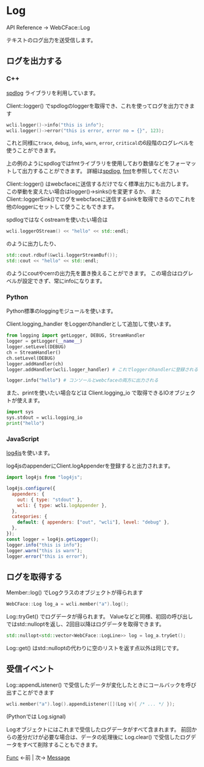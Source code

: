 # Log

API Reference → WebCFace::Log

テキストのログ出力を送受信します。

## ログを出力する

### C++
[spdlog](https://github.com/gabime/spdlog) ライブラリを利用しています。

Client::logger() でspdlogのloggerを取得でき、これを使ってログを出力できます
```cpp
wcli.logger()->info("this is info");
wcli.logger()->error("this is error, error no = {}", 123);
```
これと同様に`trace`, `debug`, `info`, `warn`, `error`, `critical`の6段階のログレベルを使うことができます。

上の例のようにspdlogではfmtライブラリを使用しており数値などをフォーマットして出力することができます。
詳細は[spdlog](https://github.com/gabime/spdlog), [fmt](https://github.com/fmtlib/fmt)を参照してください

Client::logger() はwebcfaceに送信するだけでなく標準出力にも出力します。
この挙動を変えたい場合はlogger()->sinks()を変更するか、
またClient::loggerSink()でログをwebcfaceに送信するsinkを取得できるのでこれを他のloggerにセットして使うこともできます。

spdlogではなくostreamを使いたい場合は
```cpp
wcli.loggerOStream() << "hello" << std::endl;
```
のように出力したり、
```cpp
std::cout.rdbuf(&wcli.loggerStreamBuf());
std::cout << "hello" << std::endl;
```
のようにcoutやcerrの出力先を置き換えることができます。
この場合はログレベルが設定できず、常にinfoになります。

### Python
Python標準のloggingモジュールを使います。

Client.logging_handler をLoggerのhandlerとして追加して使います。
```py
from logging import getLogger, DEBUG, StreamHandler
logger = getLogger(__name__)
logger.setLevel(DEBUG)
ch = StreamHandler()
ch.setLevel(DEBUG)
logger.addHandler(ch)
logger.addHandler(wcli.logger_handler) # これでloggerのhandlerに登録される

logger.info("hello") # コンソールとwebcfaceの両方に出力される
```

また、printを使いたい場合などは Client.logging_io で取得できるIOオブジェクトが使えます。
```py
import sys
sys.stdout = wcli.logging_io
print("hello")
```
### JavaScript
[log4js](https://www.npmjs.com/package/log4js)を使います。

log4jsのappenderにClient.logAppenderを登録すると出力されます。
```js
import log4js from "log4js";

log4js.configure({
  appenders: {
    out: { type: "stdout" },
    wcli: { type: wcli.logAppender },
  },
  categories: {
    default: { appenders: ["out", "wcli"], level: "debug" },
  },
});
const logger = log4js.getLogger();
logger.info("this is info");
logger.warn("this is warn");
logger.error("this is error");
```

## ログを取得する

Member::log() でLogクラスのオブジェクトが得られます
```cpp
WebCFace::Log log_a = wcli.member("a").log();
```

Log::tryGet() でログデータが得られます。
Valueなどと同様、初回の呼び出しではstd::nulloptを返し、2回目以降はログデータを取得できます。
```cpp
std::nullopt<std::vector<WebCFace::LogLine>> log = log_a.tryGet();
```
Log::get() はstd::nulloptの代わりに空のリストを返す点以外は同じです。

## 受信イベント

Log::appendListener() で受信したデータが変化したときにコールバックを呼び出すことができます
```cpp
wcli.member("a").log().appendListener([](Log v){ /* ... */ });
```
(Pythonでは Log.signal)

Logオブジェクトにはこれまで受信したログデータがすべて含まれます。
前回からの差分だけが必要な場合は、データの処理後に Log.clear() で受信したログデータをすべて削除することもできます。

[Func](./30_func.md) ←前 | 次→ [Message](./90_message.md)
